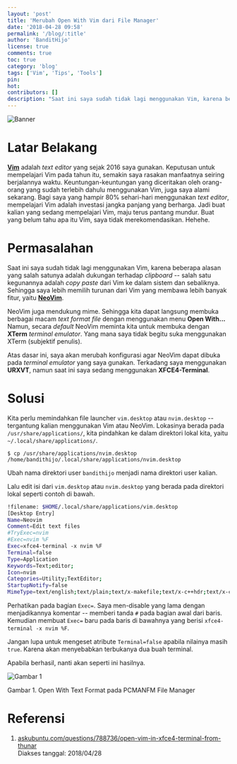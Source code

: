 ```yaml
---
layout: 'post'
title: 'Merubah Open With Vim dari File Manager'
date: '2018-04-28 09:58'
permalink: '/blog/:title'
author: 'BanditHijo'
license: true
comments: true
toc: true
category: 'blog'
tags: ['Vim', 'Tips', 'Tools']
pin:
hot:
contributors: []
description: "Saat ini saya sudah tidak lagi menggunakan Vim, karena beberapa alasan yang salah satunya adalah dukungan terhadap clipboard -- salah satu kegunannya adalah copy paste dari Vim ke dalam sistem dan sebaliknya. Sehingga saya lebih memilih turunan dari Vim yang membawa lebih banyak fitur, yaitu NeoVim."
---
```


![Banner](https://s20.postimg.cc/wzvhg7ngd/banner_post_09.png)


# Latar Belakang

[**Vim**](https://www.vim.org/) adalah *text editor* yang sejak 2016 saya gunakan. Keputusan untuk mempelajari Vim pada tahun itu, semakin saya rasakan manfaatnya seiring berjalannya waktu. Keuntungan-keuntungan yang diceritakan oleh orang-orang yang sudah terlebih dahulu menggunakan Vim, juga saya alami sekarang. Bagi saya yang hampir 80% sehari-hari menggunakan *text editor*, mempelajari Vim adalah investasi jangka panjang yang berharga. Jadi buat kalian yang sedang mempelajari Vim, maju terus pantang mundur. Buat yang belum tahu apa itu Vim, saya tidak merekomendasikan. Hehehe.


# Permasalahan

Saat ini saya sudah tidak lagi menggunakan Vim, karena beberapa alasan yang salah satunya adalah dukungan terhadap *clipboard* -- salah satu kegunannya adalah *copy paste* dari Vim ke dalam sistem dan sebaliknya. Sehingga saya lebih memilih turunan dari Vim yang membawa lebih banyak fitur, yaitu [**NeoVim**](https://neovim.io/).

NeoVim juga mendukung mime. Sehingga kita dapat langsung membuka berbagai macam *text format file* dengan menggunakan menu **Open With...** Namun, secara *default* NeoVim meminta kita untuk membuka dengan **XTerm** *terminal emulator*. Yang mana saya tidak begitu suka menggunakan XTerm (subjektif penulis).

Atas dasar ini, saya akan merubah konfigurasi agar NeoVim dapat dibuka pada *terminal emulator* yang saya gunakan. Terkadang saya menggunakan **URXVT**, namun saat ini saya sedang menggunakan **XFCE4-Terminal**.


# Solusi

Kita perlu memindahkan file launcher `vim.desktop` atau `nvim.desktop` -- tergantung kalian menggunakan Vim atau NeoVim. Lokasinya berada pada `/usr/share/applications/`, kita pindahkan ke dalam direktori lokal kita, yaitu `~/.local/share/applications/`.

```
$ cp /usr/share/applications/nvim.desktop /home/bandithijo/.local/share/applications/nvim.desktop
```

Ubah nama direktori user `bandithijo` menjadi nama direktori user kalian.

Lalu edit isi dari `vim.desktop` atau `nvim.desktop` yang berada pada direktori lokal seperti contoh di bawah.

```bash
!filename: $HOME/.local/share/applications/vim.desktop
[Desktop Entry]
Name=Neovim
Comment=Edit text files
#TryExec=nvim
#Exec=nvim %F
Exec=xfce4-terminal -x nvim %F
Terminal=false
Type=Application
Keywords=Text;editor;
Icon=nvim
Categories=Utility;TextEditor;
StartupNotify=false
MimeType=text/english;text/plain;text/x-makefile;text/x-c++hdr;text/x-c++src;text/x-chdr;text/x-csrc;text/x-java;text/x-moc;text/x-pascal;text/x-tcl;text/x-tex;application/x-shellscript;text/x-c;text/x-c++;
```

Perhatikan pada bagian `Exec=`. Saya men-disable yang lama dengan menjadikannya komentar -- memberi tanda `#` pada bagian awal dari baris. Kemudian membuat `Exec=` baru pada baris di bawahnya yang berisi `xfce4-terminal -x nvim %F`.

Jangan lupa untuk mengeset atribute `Terminal=false` apabila nilainya masih `true`. Karena akan menyebabkan terbukanya dua buah terminal.

Apabila berhasil, nanti akan seperti ini hasilnya.

![Gambar 1](https://s20.postimg.cc/iupoeprd9/nvim-on-pcmanfm.gif)

Gambar 1. Open With Text Format pada PCMANFM File Manager


# Referensi

1. [askubuntu.com/questions/788736/open-vim-in-xfce4-terminal-from-thunar](https://askubuntu.com/questions/788736/open-vim-in-xfce4-terminal-from-thunar)
<br>Diakses tanggal: 2018/04/28
